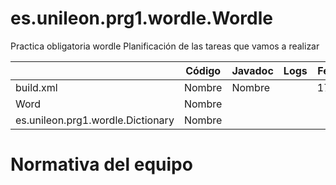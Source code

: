# es.unileon.prg1.wordle.Wordle
Practica obligatoria wordle
Planificación de las tareas que vamos a realizar


|               | Código        | Javadoc       |Logs	        | Fecha inicio	|  Fecha fin    |
| -----------   | -----------   |-----------    |-----------    | -----------   |-----------    |
| build.xml     | Nombre        |  Nombre       |               |  17/11/2022   |  21/11/2022   |
| Word          | Nombre        |               |               |               |               |
| es.unileon.prg1.wordle.Dictionary    | Nombre        |               |               |               |               |

# Normativa del equipo

